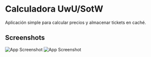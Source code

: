 # Calculadora UwU/SotW

Aplicación simple para calcular precios y almacenar tickets en caché.



## Screenshots

![App Screenshot](https://i.imgur.com/AOD6YIo.png)
![App Screenshot](https://i.imgur.com/AOD6YIo.png)

